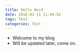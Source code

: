 ```yaml
---
title: Hello Word
date: 2016-03-11 11:44:52
tags: Test
categories: Test
---
```


* Welcome to my blog
* Will be updated later, come on.
